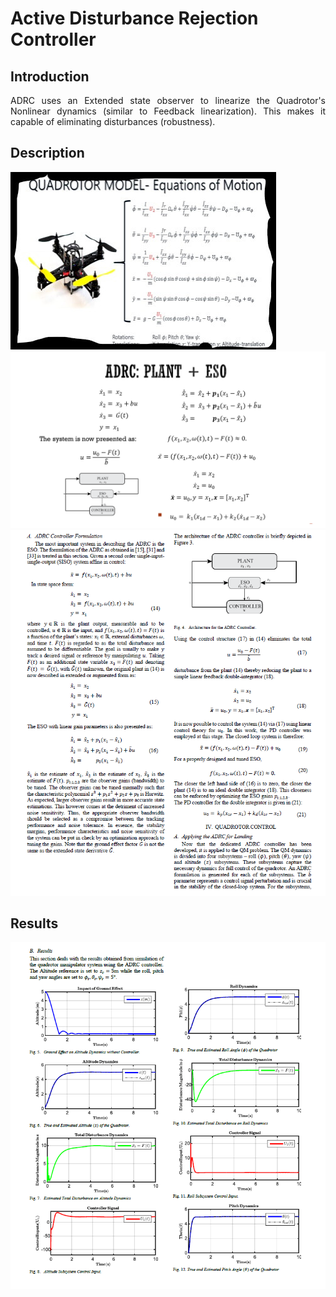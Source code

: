 # Active Disturbance Rejection Controller

## Introduction  
<p style="text-align: justify">
ADRC uses an Extended state observer to linearize the Quadrotor's Nonlinear dynamics (similar to Feedback linearization). This makes it capable of eliminating disturbances (robustness).</p>  
  
## Description  
![](InkedQuadModel425284_LI.jpg)
![](formula4.png)   
![](Figure2.PNG)  
  
  
## Results  
![](figure1.PNG)  
  
